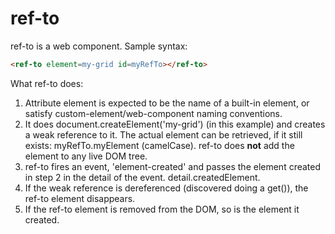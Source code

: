 # ref-to

ref-to is a web component.  Sample syntax:

```html
<ref-to element=my-grid id=myRefTo></ref-to>
```

What ref-to does:

1.  Attribute element is expected to be the name of a built-in element, or satisfy custom-element/web-component naming conventions.
2.  It does document.createElement('my-grid') (in this example) and creates a weak reference to it.  The actual element can be retrieved, if it still exists:  myRefTo.myElement (camelCase).  ref-to does **not** add the element to any live DOM tree.
3.  ref-to fires an event, 'element-created' and passes the element created in step 2 in the detail of the event.  detail.createdElement.
4.  If the weak reference is dereferenced (discovered doing a get()), the ref-to element disappears.
5.  If the ref-to element is removed from the DOM, so is the element it created.
